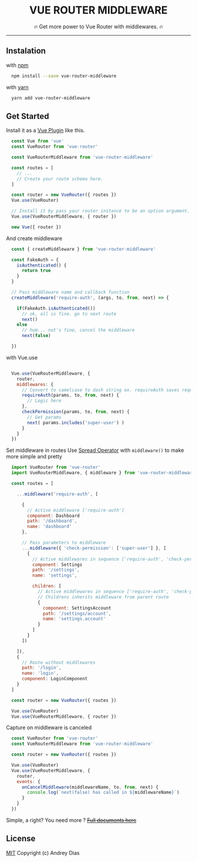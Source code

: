 <h1 align=center>VUE ROUTER MIDDLEWARE</h1>
<p align=center>🔥 Get more power to Vue Router with middlewares. 🔥</p>

------
## Instalation

with [npm](https://npmjs.com)
```bash
  npm install --save vue-router-middleware
```

with [yarn](https://yarnpkg.com/)
```bash
  yarn add vue-router-middleware
```


## Get Started

Install it as a [Vue Plugin](https://vuejs.org/v2/guide/plugins.html#Using-a-Plugin) like this.

```javascript
  const Vue from 'vue'
  const VueRouter from 'vue-router'

  const VueRouterMiddleware from 'vue-router-middleware'

  const routes = [
    // ...
    // Create your route schema here.
  ]

  const router = new VueRouter({ routes })
  Vue.use(VueRouter)

  // Install it by pass your router instance to be an option argument.
  Vue.use(VueRouterMiddleware, { router })

  new Vue({ router })

```

And create middleware

```javascript
  const { createMiddleware } from 'vue-router-middleware'

  const FakeAuth = {
    isAuthenticated() {
      return true
    }
  }

  // Pass middleware name and callback function
  createMiddleware('require-auth', (args, to, from, next) => {

    if(FakeAuth.isAuthenticated())
      // ok, all is fine. go to next route
      next()
    else
      // hum... not's fine, cancel the middleware
      next(false)

  })

```

with Vue.use

```javaScript

  Vue.use(VueRouterMiddleware, {
    router,
    middlewares: {
      // Convert to camelcase to dash string ex. requireAuth saves require-auth
      requireAuth(params, to, from, next) {
        // Logic here
      },
      checkPermission(params, to, from, next) {
        // Get params
        next( params.includes('super-user') )
      }
    }
  })

```

Set middleware in routes
Use [Spread Operator](https://developer.mozilla.org/en-US/docs/Web/JavaScript/Reference/Operators/Spread_operator) with ```middleware()``` to make more simple and pretty

```javascript
  import VueRouter from 'vue-router'
  import VueRouterMiddleware, { middleware } from 'vue-router-middleware'

  const routes = [

    ...middleware('require-auth', [

      {
        // Active middleware ['require-auth']
        component: Dashboard
        path: '/dashboard',
        name: 'dashboard'
      },

      // Pass parameters to middleware
      ...middleware({ 'check-permission': ['super-user'] }, [
        {
          // Active middlewares in sequence ['require-auth', 'check-permission']
          component: Settings
          path: '/settings',
          name: 'settings',

          children: [
            // Active middlewares in sequence ['require-auth', 'check-permission']
            // Childrens inherits middleware from parent route
            {
              component: SettingsAccount
              path: '/settings/account',
              name: 'settings.account'
            }
          ]
        }
      ])

    ]),
    {
      // Route without middlewares
      path: '/login',
      name: 'login',
      component: LoginComponent
    }
  ]

  const router = new VueRouter({ routes })

  Vue.use(VueRouter)
  Vue.use(VueRouterMiddleware, { router })
```

Capture on middleware is canceled

```javascript
  const VueRouter from 'vue-router'
  const VueRouterMiddleware from 'vue-router-middleware'

  const router = new VueRouter({ routes })

  Vue.use(VueRouter)
  Vue.use(VueRouterMiddleware, {
    router,
    events: {
      onCancelMiddleware(middlewareName, to, from, next) {
        console.log(`next(false) has called in ${middlewareName}`)
      }
    }
  })
```

Simple, a right?
You need more ? ~~[Full documents here](https://andreymdias.github.io/vue-router-middleware)~~

## License

[MIT](http://opensource.org/licenses/MIT)
Copyright (c) Andrey Dias
